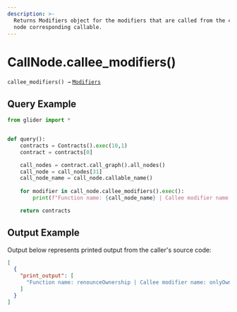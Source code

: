 ```yaml
---
description: >-
  Returns Modifiers object for the modifiers that are called from the current
  node corresponding callable.
---
```


# CallNode.callee\_modifiers()

`callee_modifiers() →` [`Modifiers`](../../callables/modifiers/)

## Query Example

```python
from glider import *


def query():
    contracts = Contracts().exec(10,1)
    contract = contracts[0]

    call_nodes = contract.call_graph().all_nodes()
    call_node = call_nodes[31]
    call_node_name = call_node.callable_name()
    
    for modifier in call_node.callee_modifiers().exec():
        print(f"Function name: {call_node_name} | Callee modifier name: {modifier.name}")

    return contracts
```

## Output Example

Output below represents printed output from the caller's source code:

```json
[
  {
    "print_output": [
      "Function name: renounceOwnership | Callee modifier name: onlyOwner"
    ]
  }
]
```

